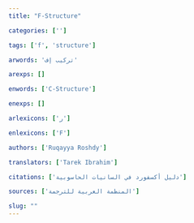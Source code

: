 ```yaml
---
title: "F-Structure"

categories: ['']

tags: ['f', 'structure']

arwords: 'تركيب إف'

arexps: []

enwords: ['C-Structure']

enexps: []

arlexicons: ['ر']

enlexicons: ['F']

authors: ['Ruqayya Roshdy']

translators: ['Tarek Ibrahim']

citations: ['دليل أكسفورد في السانيات الحاسوبية']

sources: ['المنظمة العربية للترجمة']

slug: ""
---
```

